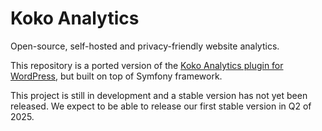 # Koko Analytics

Open-source, self-hosted and privacy-friendly website analytics.

This repository is a ported version of the [Koko Analytics plugin for WordPress](https://www.kokoanalytics.com/), but built on top of Symfony framework.

This project is still in development and a stable version has not yet been released. We expect to be able to release our first stable version in Q2 of 2025.
